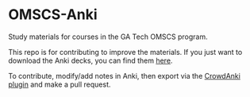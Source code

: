 # OMSCS-Anki
Study materials for courses in the GA Tech OMSCS program.

This repo is for contributing to improve the materials. If you just want to download the Anki decks, you can find them [here](https://ankiweb.net/shared/byauthor/1983308770).

To contribute, modify/add notes in Anki, then export via the [CrowdAnki plugin](https://ankiweb.net/shared/info/1788670778) and make a pull request.
